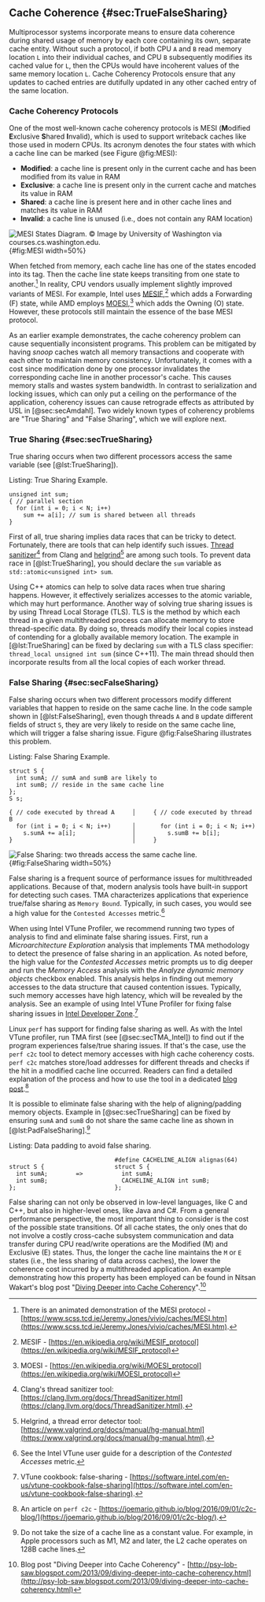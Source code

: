 ## Cache Coherence {#sec:TrueFalseSharing}

Multiprocessor systems incorporate means to ensure data coherence during shared usage of memory by each core containing its own, separate cache entity. Without such a protocol, if both CPU `A` and `B` read memory location `L` into their individual caches, and CPU `B` subsequently modifies its cached value for `L`, then the CPUs would have incoherent values of the same memory location `L`. Cache Coherency Protocols ensure that any updates to cached entries are dutifully updated in any other cached entry of the same location.

### Cache Coherency Protocols

One of the most well-known cache coherency protocols is MESI (**M**odified **E**xclusive **S**hared **I**nvalid), which is used to support writeback caches like those used in modern CPUs. Its acronym denotes the four states with which a cache line can be marked (see Figure @fig:MESI):

* **Modified**: a cache line is present only in the current cache and has been modified from its value in RAM
* **Exclusive**: a cache line is present only in the current cache and matches its value in RAM
* **Shared**: a cache line is present here and in other cache lines and matches its value in RAM
* **Invalid**: a cache line is unused (i.e., does not contain any RAM location)

![MESI States Diagram. *© Image by University of Washington via courses.cs.washington.edu.*](../../img/mt-perf/MESI_Cache_Diagram.jpg){#fig:MESI width=50%}

When fetched from memory, each cache line has one of the states encoded into its tag. Then the cache line state keeps transiting from one state to another.[^25] In reality, CPU vendors usually implement slightly improved variants of MESI. For example, Intel uses [MESIF](https://en.wikipedia.org/wiki/MESIF_protocol),[^26] which adds a Forwarding (F) state, while AMD employs [MOESI](https://en.wikipedia.org/wiki/MOESI_protocol),[^27] which adds the Owning (O) state. However, these protocols still maintain the essence of the base MESI protocol.

As an earlier example demonstrates, the cache coherency problem can cause sequentially inconsistent programs. This problem can be mitigated by having _snoop_ caches watch all memory transactions and cooperate with each other to maintain memory consistency. Unfortunately, it comes with a cost since modification done by one processor invalidates the corresponding cache line in another processor's cache. This causes memory stalls and wastes system bandwidth. In contrast to serialization and locking issues, which can only put a ceiling on the performance of the application, coherency issues can cause retrograde effects as attributed by USL in [@sec:secAmdahl]. Two widely known types of coherency problems are "True Sharing" and "False Sharing", which we will explore next.

### True Sharing {#sec:secTrueSharing}

True sharing occurs when two different processors access the same variable (see [@lst:TrueSharing]).

Listing: True Sharing Example.

~~~~ {#lst:TrueSharing .cpp}
unsigned int sum;
{ // parallel section
  for (int i = 0; i < N; i++)
    sum += a[i]; // sum is shared between all threads
}
~~~~~~~~~~~~~~~~~~~~~~~~~~~~~~~~~~~~~~~~~~~~~~~~~

First of all, true sharing implies data races that can be tricky to detect. Fortunately, there are tools that can help identify such issues. [Thread sanitizer](https://clang.llvm.org/docs/ThreadSanitizer.html)[^30] from Clang and [helgrind](https://www.valgrind.org/docs/manual/hg-manual.html)[^31] are among such tools. To prevent data race in [@lst:TrueSharing], you should declare the `sum` variable as `std::atomic<unsigned int> sum`.

Using C++ atomics can help to solve data races when true sharing happens. However, it effectively serializes accesses to the atomic variable, which may hurt performance. Another way of solving true sharing issues is by using Thread Local Storage (TLS). TLS is the method by which each thread in a given multithreaded process can allocate memory to store thread-specific data. By doing so, threads modify their local copies instead of contending for a globally available memory location. The example in [@lst:TrueSharing] can be fixed by declaring `sum` with a TLS class specifier: `thread_local unsigned int sum` (since C++11). The main thread should then incorporate results from all the local copies of each worker thread.

### False Sharing {#sec:secFalseSharing}

False sharing occurs when two different processors modify different variables that happen to reside on the same cache line. In the code sample shown in [@lst:FalseSharing], even though threads `A` and `B` update different fields of struct `S`, they are very likely to reside on the same cache line, which will trigger a false sharing issue. Figure @fig:FalseSharing illustrates this problem.

Listing: False Sharing Example.

~~~~ {#lst:FalseSharing .cpp}
struct S {
  int sumA; // sumA and sumB are likely to
  int sumB; // reside in the same cache line
};
S s;

{ // code executed by thread A     │     { // code executed by thread B
  for (int i = 0; i < N; i++)      │       for (int i = 0; i < N; i++)
    s.sumA += a[i];                │         s.sumB += b[i];
}                                  │     }
~~~~~~~~~~~~~~~~~~~~~~~~~~~~~~~~~~~~~~~~~~~~~~~~~

![False Sharing: two threads access the same cache line.](../../img/mt-perf/FalseSharing.jpg){#fig:FalseSharing width=50%}

False sharing is a frequent source of performance issues for multithreaded applications. Because of that, modern analysis tools have built-in support for detecting such cases. TMA characterizes applications that experience true/false sharing as `Memory Bound`. Typically, in such cases, you would see a high value for the `Contested Accesses` metric.[^18]

When using Intel VTune Profiler, we recommend running two types of analysis to find and eliminate false sharing issues. First, run a *Microarchitecture Exploration* analysis that implements TMA methodology to detect the presence of false sharing in an application. As noted before, the high value for the *Contested Accesses* metric prompts us to dig deeper and run the *Memory Access* analysis with the *Analyze dynamic memory objects* checkbox enabled. This analysis helps in finding out memory accesses to the data structure that caused contention issues. Typically, such memory accesses have high latency, which will be revealed by the analysis. See an example of using Intel VTune Profiler for fixing false sharing issues in [Intel Developer Zone](https://software.intel.com/en-us/vtune-cookbook-false-sharing).[^20]

Linux `perf` has support for finding false sharing as well. As with the Intel VTune profiler, run TMA first (see [@sec:secTMA_Intel]) to find out if the program experiences false/true sharing issues. If that's the case, use the `perf c2c` tool to detect memory accesses with high cache coherency costs. `perf c2c` matches store/load addresses for different threads and checks if the hit in a modified cache line occurred. Readers can find a detailed explanation of the process and how to use the tool in a dedicated [blog post](https://joemario.github.io/blog/2016/09/01/c2c-blog/).[^21]

It is possible to eliminate false sharing with the help of aligning/padding memory objects. Example in [@sec:secTrueSharing] can be fixed by ensuring `sumA` and `sumB` do not share the same cache line as shown in [@lst:PadFalseSharing].[^32]

Listing: Data padding to avoid false sharing.
~~~~ {#lst:PadFalseSharing .cpp}
                              #define CACHELINE_ALIGN alignas(64) 
struct S {                    struct S {
  int sumA;        =>           int sumA; 
  int sumB;                     CACHELINE_ALIGN int sumB;
};                            };
~~~~~~~~~~~~~~~~~~~~~~~~~~~~~~~~~~~~~~~~~~~~~~~~~

False sharing can not only be observed in low-level languages, like C and C++, but also in higher-level ones, like Java and C#. From a general performance perspective, the most important thing to consider is the cost of the possible state transitions. Of all cache states, the only ones that do not involve a costly cross-cache subsystem communication and data transfer during CPU read/write operations are the Modified (M) and Exclusive (E) states. Thus, the longer the cache line maintains the `M` or `E` states (i.e., the less sharing of data across caches), the lower the coherence cost incurred by a multithreaded application. An example demonstrating how this property has been employed can be found in Nitsan Wakart's blog post "[Diving Deeper into Cache Coherency](http://psy-lob-saw.blogspot.com/2013/09/diving-deeper-into-cache-coherency.html)".[^28]

[^18]: See the Intel VTune user guide for a description of the *Contested Accesses* metric.
[^20]: VTune cookbook: false-sharing - [https://software.intel.com/en-us/vtune-cookbook-false-sharing](https://software.intel.com/en-us/vtune-cookbook-false-sharing).
[^21]: An article on `perf c2c` - [https://joemario.github.io/blog/2016/09/01/c2c-blog/](https://joemario.github.io/blog/2016/09/01/c2c-blog/).
[^25]: There is an animated demonstration of the MESI protocol - [https://www.scss.tcd.ie/Jeremy.Jones/vivio/caches/MESI.htm](https://www.scss.tcd.ie/Jeremy.Jones/vivio/caches/MESI.htm).
[^26]: MESIF - [https://en.wikipedia.org/wiki/MESIF_protocol](https://en.wikipedia.org/wiki/MESIF_protocol)
[^27]: MOESI - [https://en.wikipedia.org/wiki/MOESI_protocol](https://en.wikipedia.org/wiki/MOESI_protocol)
[^28]: Blog post "Diving Deeper into Cache Coherency" - [http://psy-lob-saw.blogspot.com/2013/09/diving-deeper-into-cache-coherency.html](http://psy-lob-saw.blogspot.com/2013/09/diving-deeper-into-cache-coherency.html)
[^30]: Clang's thread sanitizer tool: [https://clang.llvm.org/docs/ThreadSanitizer.html](https://clang.llvm.org/docs/ThreadSanitizer.html).
[^31]: Helgrind, a thread error detector tool: [https://www.valgrind.org/docs/manual/hg-manual.html](https://www.valgrind.org/docs/manual/hg-manual.html).
[^32]: Do not take the size of a cache line as a constant value. For example, in Apple processors such as M1, M2 and later, the L2 cache operates on 128B cache lines.
